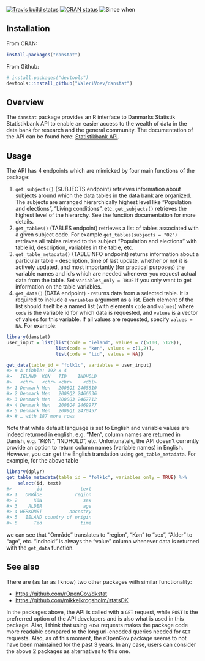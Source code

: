 
<!-- badges: start -->

[![Travis build
status](https://travis-ci.org/ValeriVoev/danstat.svg?branch=master)](https://travis-ci.org/ValeriVoev/danstat)
[![CRAN
status](https://www.r-pkg.org/badges/version/danstat)](https://CRAN.R-project.org/package=danstat)
![Since when](https://www.r-pkg.org/badges/ago/danstat)
<!-- ![Downloads](https://cranlogs.r-pkg.org/badges/danstat) -->
<!-- ![Downloads](https://cranlogs.r-pkg.org/badges/grand-total/danstat) -->
<!-- badges: end -->

## Installation

From CRAN:

``` r
install.packages("danstat")
```

From Github:

``` r
# install.packages("devtools")
devtools::install_github("ValeriVoev/danstat")
```

## Overview

The `danstat` package provides an R interface to Danmarks Statistik
Statistikbank API to enable an easier access to the wealth of data in
the data bank for research and the general community. The documentation
of the API can be found here: [Statistikbank
API](https://www.dst.dk/en/Statistik/statistikbanken/api).

## Usage

The API has 4 endpoints which are mimicked by four main functions of the
package:

1.  `get_subjects()` (SUBJECTS endpoint) retrieves information about
    subjects around which the data tables in the data bank are
    organized. The subjects are arranged hierarchically highest level
    like “Population and elections”, “Living conditions”, etc.
    `get_subjects()` retrieves the highest level of the hierarchy. See
    the function documentation for more details.
2.  `get_tables()` (TABLES endpoint) retrieves a list of tables
    associated with a given subject code. For example
    `get_tables(subjects = "02")` retrieves all tables related to the
    subject “Population and elections” with table id, description,
    variables in the table, etc.
3.  `get_table_metadata()` (TABLEINFO endpoint) returns information
    about a particular table - description, time of last update, whether
    or not it is actively updated, and most importantly (for practical
    purposes) the variable names and id’s which are needed whenever you
    request actual data from the table. Set `variables_only = TRUE` if
    you only want to get information on the table variables.
4.  `get_data()` (DATA endpoint) - returns data from a selected table.
    It is required to include a `variables` argument as a list. Each
    element of the list should itself be a named list (with elements
    `code` and `values`) where `code` is the variable id for which data
    is requested, and `values` is a vector of values for this variable.
    If all values are requested, specify `values = NA`. For example:

<!-- end list -->

``` r
library(danstat)
user_input = list(list(code = "ieland", values = c(5100, 5128)),
                  list(code = "køn", values = c(1,2)),
                  list(code = "tid", values = NA))

get_data(table_id = "folk1c", variables = user_input)
#> # A tibble: 192 x 4
#>   IELAND  KØN   TID    INDHOLD
#>   <chr>   <chr> <chr>    <dbl>
#> 1 Denmark Men   2008Q1 2465810
#> 2 Denmark Men   2008Q2 2466036
#> 3 Denmark Men   2008Q3 2467712
#> 4 Denmark Men   2008Q4 2469977
#> 5 Denmark Men   2009Q1 2470457
#> # … with 187 more rows
```

Note that while default language is set to English and variable values
are indeed returned in english, e.g. “Men”, column names are returned in
Danish, e.g. “KØN”, “INDHOLD”, etc. Unfortunately, the API doesn’t
currently provide an option to return column names (variable names) in
English. However, you can get the English translation using
`get_table_metadata`. For example, for the above table

``` r
library(dplyr)
get_table_metadata(table_id = "folk1c", variables_only = TRUE) %>% 
    select(id, text)
#>         id              text
#> 1   OMRÅDE            region
#> 2      KØN               sex
#> 3    ALDER               age
#> 4 HERKOMST          ancestry
#> 5   IELAND country of origin
#> 6      Tid              time
```

we can see that “Område” translates to “region”, “Køn” to “sex”, “Alder”
to “age”, etc. “Indhold” is always the “value” column whenever data is
returned with the `get_data` function.

## See also

There are (as far as I know) two other packages with similar
functionality:

  - <https://github.com/rOpenGov/dkstat>
  - <https://github.com/mikkelkrogsholm/statsDK>

In the packages above, the API is called with a `GET` request, while
`POST` is the prefrerred option of the API developers and is also what
is used in this package. Also, I think that using `POST` requests makes
the package code more readable compared to the long url-encoded queries
needed for `GET` requests. Also, as of this moment, the rOpenGov package
seems to not have been maintained for the past 3 years. In any case,
users can consider the above 2 packages as alternatives to this one.
